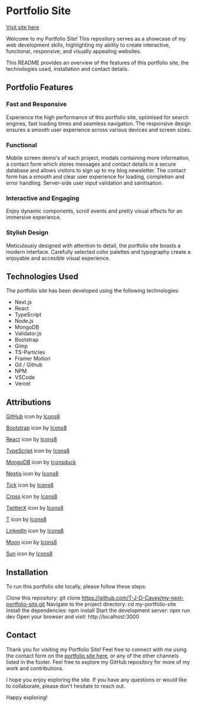 # Portfolio Site

<a href="https://tim-cavey-portfolio.vercel.app/">Visit site here</a> 

Welcome to my Portfolio Site! This repository serves as a showcase of my web development skills, highlighting my ability to create interactive, functional, responsive, and visually appealing websites. 

This README provides an overview of the features of this portfolio site, the technologies used, installation and contact details.


## Portfolio Features

### Fast and Responsive

Experience the high performance of this portfolio site, optimised for search engines, fast loading times and seamless navigation. The responsive design ensures a smooth user experience across various devices and screen sizes.

### Functional

Mobile screen demo's of each project, modals containing more information, a contact form which stores messages and contact details in a secure database and allows visitors to sign up to my blog newsletter. The contact form has a smooth and clear user experience for loading, completion and error handling. Server-side user input validation and sanitisation. 

### Interactive and Engaging

Enjoy dynamic components, scroll events and pretty visual effects for an immersive experience.

### Stylish Design

Meticulously designed with attention to detail, the portfolio site boasts a modern interface. Carefully selected color palettes and typography create a enjoyable and accesible visual experience.

## Technologies Used

The portfolio site has been developed using the following technologies:

- Next.js
- React 
- TypeScript
- Node.js
- MongoDB
- Validator.js
- Bootstrap
- Gimp
- TS-Particles
- Framer Motion
- Git / Github
- NPM
- VSCode
- Vercel

## Attributions

<a target="_blank" href="https://icons8.com/icon/62856/github">GitHub</a> icon by <a target="_blank" href="https://icons8.com">Icons8</a>

<a target="_blank" href="https://icons8.com/icon/84710/bootstrap">Bootstrap</a> icon by <a target="_blank" href="https://icons8.com">Icons8</a>

<a target="_blank" href="https://icons8.com/icon/NfbyHexzVEDk/react">React</a> icon by <a target="_blank" href="https://icons8.com">Icons8</a>

<a target="_blank" href="https://icons8.com/icon/uJM6fQYqDaZK/typescript">TypeScript</a> icon by <a target="_blank" href="https://icons8.com">Icons8</a>

<a target="_blank" href="https://iconduck.com/icons/13128/mongodb-plain-wordmark">MongoDB</a> icon by <a target="_blank" href="https://iconduck.com/icons/13128/mongodb-plain-wordmark">Iconsduck</a>

<a target="_blank" href="https://icons8.com/icon/r2OarXWQc7B6/next.js">Nextjs</a> icon by <a target="_blank" href="https://icons8.com">Icons8</a>

<a target="_blank" href="https://icons8.com/icon/12402/checkmark">Tick</a> icon by <a target="_blank" href="https://icons8.com">Icons8</a>

<a target="_blank" href="https://icons8.com/icon/38840/multiplication">Cross</a> icon by <a target="_blank" href="https://icons8.com">Icons8</a>

<a target="_blank" href="https://icons8.com/icon/fJp7hepMryiw/twitterx">TwitterX</a> icon by <a target="_blank" href="https://icons8.com">Icons8</a>

<a target="_blank" href="https://icons8.com/icon/111050/t">T</a> icon by <a target="_blank" href="https://icons8.com">Icons8</a>

<a target="_blank" href="https://icons8.com/icons/set/linkedin">LinkedIn</a> icon by <a target="_blank" href="https://icons8.com">Icons8</a>

<a target="_blank" href="https://icons8.com/icons/set/moon">Moon</a> icon by <a target="_blank" href="https://icons8.com">Icons8</a>

<a target="_blank" href="https://icons8.com/icons/set/sun">Sun</a> icon by <a target="_blank" href="https://icons8.com">Icons8</a>

## Installation

To run this portfolio site locally, please follow these steps:

Clone this repository: git clone https://github.com/T-J-D-Cavey/my-next-portfolio-site.git
Navigate to the project directory: cd my-portfolio-site
Install the dependencies: npm install
Start the development server: npm run dev
Open your browser and visit: http://localhost:3000


## Contact

Thank you for visiting my Portfolio Site! Feel free to connect with me using the contact form on the <a href="https://tim-cavey-portfolio.vercel.app/">portfolio site here</a>, or any of the other channels listed in the footer. Feel free to explore my GitHub repository for more of my work and contributions.

I hope you enjoy exploring the site. If you have any questions or would like to collaborate, please don't hesitate to reach out.

Happy exploring!